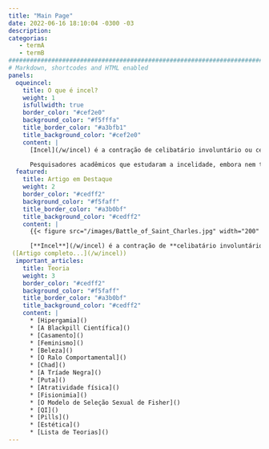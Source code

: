 ```yaml
---
title: "Main Page"
date: 2022-06-16 18:10:04 -0300 -03
description:
categorias:
   - termA
   - termB
###############################################################################
# Markdown, shortcodes and HTML enabled
panels:
  oqueincel:
    title: O que é incel?
    weight: 1
    isfullwidth: true
    border_color: "#cef2e0"
    background_color: "#f5fffa"
    title_border_color: "#a3bfb1"
    title_background_color: "#cef2e0"
    content: |
      [Incel](/w/incel) é a contração de celibatário involuntário ou celibato involuntário (também chamado de incelidade), que é um termo acadêmico e sociológico para uma [circunstância de vida adversa](). Uma analogia interessante é comparar o estado permanente de incelidade com outras circunstâncias adversas, como a de pobreza. A incelidade foi reconhecida na academia como um fenômeno sociológio no importante estudo de [Denise Donelly](), publicado em 2001. Desde então vários estudos peer-reviewed foram escritos considerando a incelidade como um mal sofrido por alguém, e não como uma subcultura da internet.

      Pesquisadores acadêmicos que estudaram a incelidade, embora nem todos tenham usado este termo, incluem: [Denise Donelly](), [Elizabeth Burgess](), [Laura Carpenter](), [Theodor F. Cohen]() e [Menelaos Apostolou](). Brian Gilmartin conduziu pesquisas profundas a respeito da [timidez amorosa](), um problema relacionado. O primeiro estudo a explicitamente lidar com o tópico da incelidade, o de Donelly, definiu como incels todos os adultos que passam mais de seis meses sem encontrar uma parceira sexual, embora haja o desejo por uma. Entretanto, dentre [auto-entitulados incels](), há uma discussão acalorada sobre qual é a exata definição de o que é um incel.
  featured:
    title: Artigo em Destaque
    weight: 2
    border_color: "#cedff2"
    background_color: "#f5faff"
    title_border_color: "#a3b0bf"
    title_background_color: "#cedff2"
    content: |
      {{< figure src="/images/Battle_of_Saint_Charles.jpg" width="200" height="367" caption="" title="" >}}

      [**Incel**](/w/incel) é a contração de **celibatário involuntário** ou **celibato involuntário**, um [termo sociológico]() para uma circunstância de vida [adversa]().[^1][^2][^3][^4][^5] A condição de ser um incel também é chamada de **incelidade**. Esta condição de ser um *incel* é um tipo de [não-sexualidade](). "Incel" é quase exclusivamente usado para designar homens incel (fazendo-o um sinônimo de "[malecel]()"); para celibatárias involuntárias mulheres o termo [femcel]() é usado.
 ([Artigo completo...](/w/incel))
  important_articles:
    title: Teoria
    weight: 3
    border_color: "#cedff2"
    background_color: "#f5faff"
    title_border_color: "#a3b0bf"
    title_background_color: "#cedff2"
    content: |
      * [Hipergamia]()
      * [A Blackpill Científica]()
      * [Casamento]()
      * [Feminismo]()
      * [Beleza]()
      * [O Ralo Comportamental]()
      * [Chad]()
      * [A Tríade Negra]()
      * [Puta]()
      * [Atratividade física]()
      * [Fisionimia]()
      * [O Modelo de Seleção Sexual de Fisher]()
      * [QI]()
      * [Pills]()
      * [Estética]()
      * [Lista de Teorias]()
---
```

